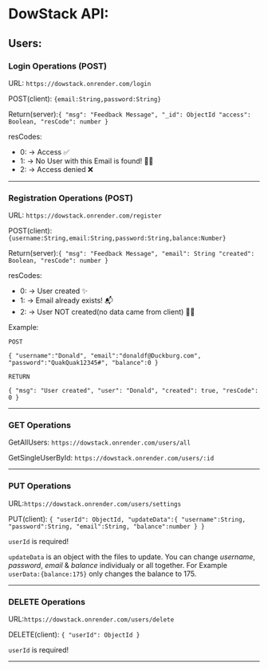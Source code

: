 # DowStack API:

## Users:

### Login Operations (POST)

URL: `https://dowstack.onrender.com/login`

POST(client): `{email:String,password:String}`

Return(server):`{
	"msg": "Feedback Message",
    "_id": ObjectId
	"access": Boolean,
	"resCode": number
}`

resCodes:

- 0: -> Access ✅
- 1: -> No User with this Email is found! 🙅‍♂️
- 2: -> Access denied ❌

---

### Registration Operations (POST)

URL: `https://dowstack.onrender.com/register`

POST(client): `{username:String,email:String,password:String,balance:Number}`

Return(server):`{
	"msg": "Feedback Message",
    "email": String
	"created": Boolean,
	"resCode": number
}`

resCodes:

- 0: -> User created ✨
- 1: -> Email already exists! 📬
- 2: -> User NOT created(no data came from client) 🤷‍♂️

Example:

`POST`

`{
	"username":"Donald",
	"email":"donaldf@Duckburg.com",
    "password":"QuakQuak12345#",
	"balance":0
}`

`RETURN`

`{
	"msg": "User created",
	"user": "Donald",
	"created": true,
	"resCode": 0
}`

---

### GET Operations

GetAllUsers:
`https://dowstack.onrender.com/users/all`

GetSingleUserById:
`https://dowstack.onrender.com/users/:id`

---

### PUT Operations

URL:`https://dowstack.onrender.com/users/settings`

PUT(client):
`{
	"userId": ObjectId,
	"updateData":{
		"username":String,
		"password":String,
		"email":String,
		"balance":number
	}
}`

`userId` is required!

`updateData` is an object with the files to update. You can change _username_, _password_, _email_ & _balance_ individualy or all together. For Example `userData:{balance:175}` only changes the balance to 175.

---

### DELETE Operations

URL:`https://dowstack.onrender.com/users/delete`

DELETE(client):
`{
	"userId": ObjectId
}`

`userId` is required!

---
